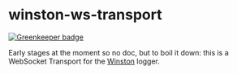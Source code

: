 winston-ws-transport
====================

[![Greenkeeper badge](https://badges.greenkeeper.io/trygve-lie/winston-ws-transport.svg)](https://greenkeeper.io/)

Early stages at the moment so no doc, but to boil it down: this is a WebSocket Transport for the [Winston](https://github.com/flatiron/winston) logger.